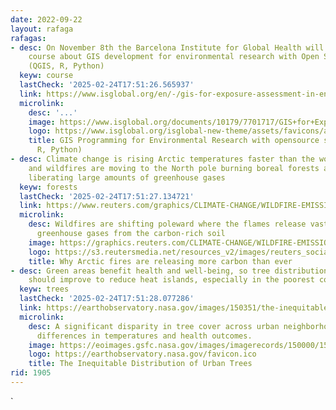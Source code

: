 ```yaml
---
date: 2022-09-22
layout: rafaga
rafagas:
- desc: On November 8th the Barcelona Institute for Global Health will start an online
    course about GIS development for environmental research with Open Source software
    (QGIS, R, Python)
  keyw: course
  lastCheck: '2025-02-24T17:51:26.565937'
  link: https://www.isglobal.org/en/-/gis-for-exposure-assessment-in-environmental-health-research
  microlink:
    desc: '...'
    image: https://www.isglobal.org/documents/10179/7701717/GIS+for+Exposure+Assessment+in+Environmental++Health+Research/c8c490d1-5492-49fa-8893-26c624ec2ba4?t=1582114165000
    logo: https://www.isglobal.org/isglobal-new-theme/assets/favicons/apple-touch-icon.png
    title: GIS Programming for Environmental Research with opensource software (QGIS,
      R, Python)
- desc: Climate change is rising Arctic temperatures faster than the world average,
    and wildfires are moving to the North pole burning boreal forests and tundra,
    liberating large amounts of greenhouse gases
  keyw: forests
  lastCheck: '2025-02-24T17:51:27.134721'
  link: https://www.reuters.com/graphics/CLIMATE-CHANGE/WILDFIRE-EMISSIONS/zjvqkrwmnvx/
  microlink:
    desc: Wildfires are shifting poleward where the flames release vast amounts of
      greenhouse gases from the carbon-rich soil
    image: https://graphics.reuters.com/CLIMATE-CHANGE/WILDFIRE-EMISSIONS/zjvqkrwmnvx/cdn/images/reuters-graphics.jpg
    logo: https://s3.reutersmedia.net/resources_v2/images/reuters_social_logo.png
    title: Why Arctic fires are releasing more carbon than ever
- desc: Green areas benefit health and well-being, so tree distribution in cities
    should improve to reduce heat islands, especially in the poorest communities
  keyw: trees
  lastCheck: '2025-02-24T17:51:28.077286'
  link: https://earthobservatory.nasa.gov/images/150351/the-inequitable-distribution-of-urban-trees
  microlink:
    desc: A significant disparity in tree cover across urban neighborhoods leads to
      differences in temperatures and health outcomes.
    image: https://eoimages.gsfc.nasa.gov/images/imagerecords/150000/150351/urbantreezoomslst_oli_2019265_th.jpg
    logo: https://earthobservatory.nasa.gov/favicon.ico
    title: The Inequitable Distribution of Urban Trees
rid: 1905
---
```


`